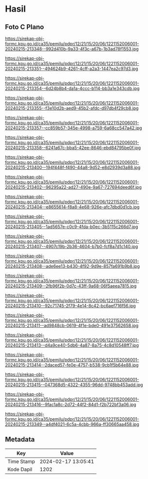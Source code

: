 # Hasil

## Foto C Plano

https://sirekap-obj-formc.kpu.go.id/ca35/pemilu/pdpr/12/21/15/20/06/1221152006001-20240215-213348--992d410b-9a33-4f3c-a67b-1b3ad78f1553.jpg

https://sirekap-obj-formc.kpu.go.id/ca35/pemilu/pdpr/12/21/15/20/06/1221152006001-20240215-213351--494624b9-4261-4cff-a2a3-1447ea2c97d3.jpg

https://sirekap-obj-formc.kpu.go.id/ca35/pemilu/pdpr/12/21/15/20/06/1221152006001-20240215-213354--6d24b8b4-da1a-4ccc-b114-bb3a1e343cdb.jpg

https://sirekap-obj-formc.kpu.go.id/ca35/pemilu/pdpr/12/21/15/20/06/1221152006001-20240215-213355--f3e10d2b-aed9-45b2-afdc-d97db4f29cb8.jpg

https://sirekap-obj-formc.kpu.go.id/ca35/pemilu/pdpr/12/21/15/20/06/1221152006001-20240215-213357--cc859b57-345e-4998-a759-6a68cc547a42.jpg

https://sirekap-obj-formc.kpu.go.id/ca35/pemilu/pdpr/12/21/15/20/06/1221152006001-20240215-213358--6241a67c-bba5-42ee-8646-ebd84795be0f.jpg

https://sirekap-obj-formc.kpu.go.id/ca35/pemilu/pdpr/12/21/15/20/06/1221152006001-20240215-213400--194f448f-f490-44a8-9d52-e8d2939d3a88.jpg

https://sirekap-obj-formc.kpu.go.id/ca35/pemilu/pdpr/12/21/15/20/06/1221152006001-20240215-213402--96295a22-ad27-490e-9a67-727694deed6f.jpg

https://sirekap-obj-formc.kpu.go.id/ca35/pemilu/pdpr/12/21/15/20/06/1221152006001-20240215-213404--e8655614-f8a8-4e68-926e-afc7dbd0d1cb.jpg

https://sirekap-obj-formc.kpu.go.id/ca35/pemilu/pdpr/12/21/15/20/06/1221152006001-20240215-213405--1ad5657e-c0c9-4fda-b0ec-3b5115c266d7.jpg

https://sirekap-obj-formc.kpu.go.id/ca35/pemilu/pdpr/12/21/15/20/06/1221152006001-20240215-213407--4907c19b-2b36-4604-b7b0-fcf8a7d1c140.jpg

https://sirekap-obj-formc.kpu.go.id/ca35/pemilu/pdpr/12/21/15/20/06/1221152006001-20240215-213408--ade6ee13-b430-4f92-9d9e-857fa691b9b8.jpg

https://sirekap-obj-formc.kpu.go.id/ca35/pemilu/pdpr/12/21/15/20/06/1221152006001-20240215-213409--2fb96f2b-0d7c-43ff-9a68-06f5aeea7815.jpg

https://sirekap-obj-formc.kpu.go.id/ca35/pemilu/pdpr/12/21/15/20/06/1221152006001-20240215-213410--92c71745-2f79-4e14-8c42-bc6aef716f56.jpg

https://sirekap-obj-formc.kpu.go.id/ca35/pemilu/pdpr/12/21/15/20/06/1221152006001-20240215-213411--ad9848cb-0619-4f1e-bde0-491e37562658.jpg

https://sirekap-obj-formc.kpu.go.id/ca35/pemilu/pdpr/12/21/15/20/06/1221152006001-20240215-213413--d4a9ce40-5db6-4a87-8a75-4c8d10548ff7.jpg

https://sirekap-obj-formc.kpu.go.id/ca35/pemilu/pdpr/12/21/15/20/06/1221152006001-20240215-213414--2daced57-fe0e-4757-b538-9cb1f5b64e88.jpg

https://sirekap-obj-formc.kpu.go.id/ca35/pemilu/pdpr/12/21/15/20/06/1221152006001-20240215-213415--047368d5-4322-4355-96dd-9748bb453add.jpg

https://sirekap-obj-formc.kpu.go.id/ca35/pemilu/pdpr/12/21/15/20/06/1221152006001-20240215-213416--9fac1a8c-2d72-44f2-84d1-f2b722bf3a06.jpg

https://sirekap-obj-formc.kpu.go.id/ca35/pemilu/pdpr/12/21/15/20/06/1221152006001-20240215-213349--a4df4021-6c5a-4cbb-966a-ff30665aa458.jpg


## Metadata

| Key        | Value               |
| ---------- | ------------------- |
| Time Stamp | 2024-02-17 13:05:41 |
| Kode Dapil | 1202                |



